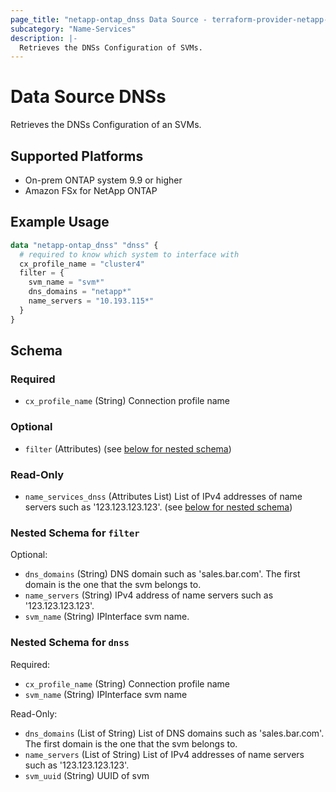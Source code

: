 ```yaml
---
page_title: "netapp-ontap_dnss Data Source - terraform-provider-netapp-ontap"
subcategory: "Name-Services"
description: |-
  Retrieves the DNSs Configuration of SVMs.
---
```


# Data Source DNSs

Retrieves the DNSs Configuration of an SVMs.

## Supported Platforms

* On-prem ONTAP system 9.9 or higher
* Amazon FSx for NetApp ONTAP

## Example Usage

```terraform
data "netapp-ontap_dnss" "dnss" {
  # required to know which system to interface with
  cx_profile_name = "cluster4"
  filter = {
    svm_name = "svm*"
    dns_domains = "netapp*"
    name_servers = "10.193.115*"
  }
}
```

<!-- schema generated by tfplugindocs -->
## Schema

### Required

- `cx_profile_name` (String) Connection profile name

### Optional

- `filter` (Attributes) (see [below for nested schema](#nestedatt--filter))

### Read-Only

- `name_services_dnss` (Attributes List) List of IPv4 addresses of name servers such as '123.123.123.123'. (see [below for nested schema](#nestedatt--name_services_dnss))

<a id="nestedatt--filter"></a>

### Nested Schema for `filter`

Optional:

- `dns_domains` (String) DNS domain such as 'sales.bar.com'. The first domain is the one that the svm belongs to.
- `name_servers` (String) IPv4 address of name servers such as '123.123.123.123'.
- `svm_name` (String) IPInterface svm name.


<a id="nestedatt--dnss"></a>

### Nested Schema for `dnss`

Required:

- `cx_profile_name` (String) Connection profile name
- `svm_name` (String) IPInterface svm name

Read-Only:

- `dns_domains` (List of String) List of DNS domains such as 'sales.bar.com'. The first domain is the one that the svm belongs to.
- `name_servers` (List of String) List of IPv4 addresses of name servers such as '123.123.123.123'.
- `svm_uuid` (String) UUID of svm
